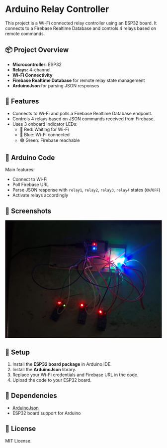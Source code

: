 
# Arduino Relay Controller

This project is a Wi-Fi connected relay controller using an ESP32 board. It connects to a Firebase Realtime Database and controls 4 relays based on remote commands.

## 📦 Project Overview

- **Microcontroller:** ESP32
- **Relays:** 4-channel
- **Wi-Fi Connectivity**
- **Firebase Realtime Database** for remote relay state management
- **ArduinoJson** for parsing JSON responses

## 📡 Features

- Connects to Wi-Fi and polls a Firebase Realtime Database endpoint.
- Controls 4 relays based on JSON commands received from Firebase.
- Uses 3 onboard indicator LEDs:
  - 🔴 Red: Waiting for Wi-Fi
  - 🔵 Blue: Wi-Fi connected
  - 🟢 Green: Firebase reachable

## 📝 Arduino Code

Main features:
- Connect to Wi-Fi
- Poll Firebase URL
- Parse JSON response with `relay1`, `relay2`, `relay3`, `relay4` states (`ON`/`OFF`)
- Activate relays accordingly

## 📸 Screenshots

![OutLook](outlook/Eap32.jpg)

## 🔧 Setup

1. Install the **ESP32 board package** in Arduino IDE.
2. Install the **ArduinoJson** library.
3. Replace your Wi-Fi credentials and Firebase URL in the code.
4. Upload the code to your ESP32 board.

## 📖 Dependencies

- [ArduinoJson](https://arduinojson.org/)
- ESP32 board support for Arduino

## 📜 License

MIT License.
